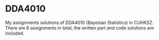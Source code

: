 # DDA4010
My assignments solutions of DDA4010 (Bayesian Statistics) in CUHKSZ. There are 6 assignments in total, the written part and code solutions are included.
